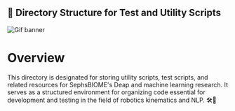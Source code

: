
## 📁 Directory Structure for Test and Utility Scripts
![Gif banner](https://github.com/LoQiseaking69/SephsBIOME/blob/master/Docs/Model/Tests/IMG_6859.gif)

# Overview
This directory is designated for storing utility scripts, test scripts, and related resources for SephsBIOME's Deap and machine learning research. It serves as a structured environment for organizing code essential for development and testing in the field of robotics kinematics and NLP. 🛠️🔬
